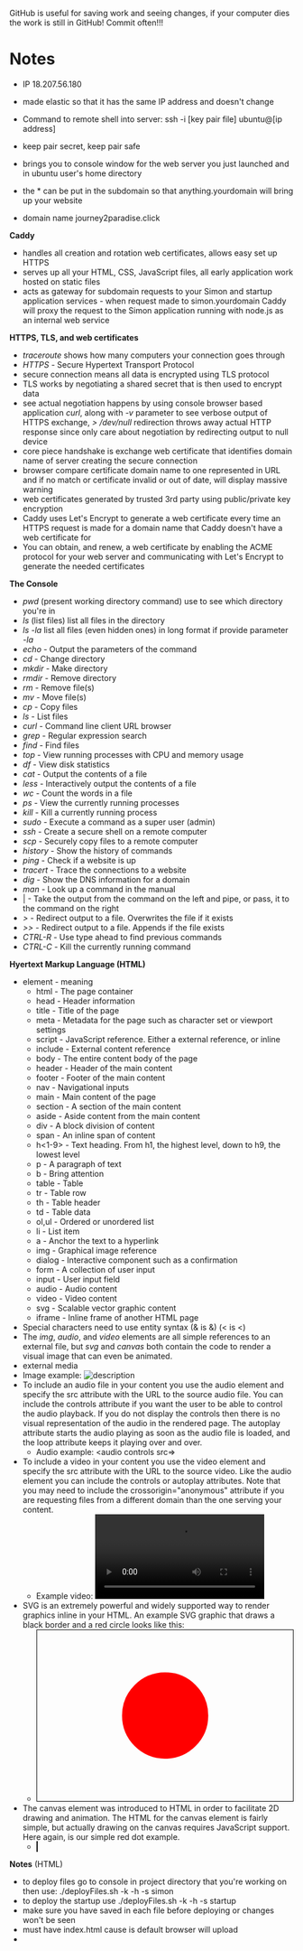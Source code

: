 GitHub is useful for saving work and seeing changes, if your computer dies the work is still in GitHub! Commit often!!!
# Notes
- IP 18.207.56.180
- made elastic so that it has the same IP address and doesn't change
- Command to remote shell into server: ssh -i [key pair file] ubuntu@[ip address]
- keep pair secret, keep pair safe
- brings you to console window for the web server you just launched and in ubuntu user's home directory

- the * can be put in the subdomain so that anything.yourdomain will bring up your website
- domain name journey2paradise.click
 
**Caddy**
- handles all creation and rotation web certificates, allows easy set up HTTPS
- serves up all your HTML, CSS, JavaScript files, all early application work hosted on static files
- acts as gateway for subdomain requests to your Simon and startup application services - when request made to simon.yourdomain Caddy will proxy the request to the Simon application running with node.js as an internal web service

**HTTPS, TLS, and web certificates**
- _traceroute_ shows how many computers your connection goes through
- _HTTPS_ - Secure Hypertext Transport Protocol
- secure connection means all data is encrypted using TLS protocol
- TLS works by negotiating a shared secret that is then used to encrypt data
- see actual negotiation happens by using console browser based application _curl_, along with _-v_ parameter to see verbose output of HTTPS exchange, _> /dev/null_ redirection throws away actual HTTP response since only care about negotiation by redirecting output to null device
- core piece handshake is exchange web certificate that identifies domain name of server creating the secure connection
- browser compare certificate domain name to one represented in URL and if no match or certificate invalid or out of date, will display massive warning
- web certificates generated by trusted 3rd party using public/private key encryption
- Caddy uses Let's Encrypt to generate a web certificate every time an HTTPS request is made for a domain name that Caddy doesn't have a web certificate for
- You can obtain, and renew, a web certificate by enabling the ACME protocol for your web server and communicating with Let's Encrypt to generate the needed certificates

**The Console**
- _pwd_ (present working directory command) use to see which directory you're in
- _ls_ (list files) list all files in the directory
- _ls -la_ list all files (even hidden ones) in long format if provide parameter _-la_
- _echo_ - Output the parameters of the command
- _cd_ - Change directory
- _mkdir_ - Make directory
- _rmdir_ - Remove directory
- _rm_ - Remove file(s)
- _mv_ - Move file(s)
- _cp_ - Copy files
- _ls_ - List files
- _curl_ - Command line client URL browser
- _grep_ - Regular expression search
- _find_ - Find files
- _top_ - View running processes with CPU and memory usage
- _df_ - View disk statistics
- _cat_ - Output the contents of a file
- _less_ - Interactively output the contents of a file
- _wc_ - Count the words in a file
- _ps_ - View the currently running processes
- _kill_ - Kill a currently running process
- _sudo_ - Execute a command as a super user (admin)
- _ssh_ - Create a secure shell on a remote computer
- _scp_ - Securely copy files to a remote computer
- _history_ - Show the history of commands
- _ping_ - Check if a website is up
- _tracert_ - Trace the connections to a website
- _dig_ - Show the DNS information for a domain
- _man_ - Look up a command in the manual
- | - Take the output from the command on the left and pipe, or pass, it to the command on the right
- _>_ - Redirect output to a file. Overwrites the file if it exists
- _>>_ - Redirect output to a file. Appends if the file exists
- _CTRL-R_ - Use type ahead to find previous commands
- _CTRL-C_ - Kill the currently running command

**Hyertext Markup Language (HTML)**
- element -	meaning
  - html -	The page container
  - head -	Header information
  - title -	Title of the page
  - meta	- Metadata for the page such as character set or viewport settings
  - script	- JavaScript reference. Either a external reference, or inline
  - include	- External content reference
  - body	- The entire content body of the page
  - header	- Header of the main content
  - footer	- Footer of the main content
  - nav	- Navigational inputs
  - main	- Main content of the page
  - section -	A section of the main content
  - aside	- Aside content from the main content
  - div	- A block division of content
  - span	- An inline span of content
  - h<1-9>	- Text heading. From h1, the highest level, down to h9, the lowest level
  - p	- A paragraph of text
  - b	- Bring attention
  - table -	Table
  - tr	- Table row
  - th	- Table header
  - td	- Table data
  - ol,ul	- Ordered or unordered list
  - li	- List item
  - a	- Anchor the text to a hyperlink
  - img	- Graphical image reference
  - dialog -	Interactive component such as a confirmation
  - form	- A collection of user input
  - input	- User input field
  - audio	- Audio content
  - video	- Video content
  - svg	- Scalable vector graphic content
  - iframe -	Inline frame of another HTML page
- Special characters need to use entity syntax (& is &amp;) (< is &lt;)
- The _img_, _audio_, and _video_ elements are all simple references to an external file, but _svg_ and _canvas_ both contain the code to render a visual image that can even be animated.
- external media
- Image example: <img alt=description src= />
- To include an audio file in your content you use the audio element and specify the src attribute with the URL to the source audio file. You can include the controls attribute if you want the user to be able to control the audio playback. If you do not display the controls then there is no visual representation of the audio in the rendered page. The autoplay attribute starts the audio playing as soon as the audio file is loaded, and the loop attribute keeps it playing over and over.
  - Audio example: <audio controls src=></audio>
- To include a video in your content you use the video element and specify the src attribute with the URL to the source video. Like the audio element you can include the controls or autoplay attributes. Note that you may need to include the crossorigin="anonymous" attribute if you are requesting files from a different domain than the one serving your content.
  - Example video: <video controls width="300" crossorigin="anonymous">
                 <source src="https://commondatastorage.googleapis.com/gtv-videos-bucket/sample/BigBuckBunny.mp4" />
                  </video>
- SVG is an extremely powerful and widely supported way to render graphics inline in your HTML. An example SVG graphic that draws a black border and a red circle looks like this:
  - <svg viewBox="0 0 300 200" xmlns="http://www.w3.org/2000/svg" stroke="red" fill="red" style="border: 1px solid #000000">
    <circle cx="150" cy="100" r="50" />
    </svg>
- The canvas element was introduced to HTML in order to facilitate 2D drawing and animation. The HTML for the canvas element is fairly simple, but actually drawing on the canvas requires JavaScript support. Here again, is our simple red dot example.
  - <canvas id="canvasDemo" width="300" height="200" style="border: 1px solid #000000"></canvas>
<script>
  const ctx = document.getElementById('canvasDemo').getContext('2d');
  ctx.beginPath();
  ctx.arc(150, 100, 50, 0, 2 * Math.PI);
  ctx.fillStyle = 'red';
  ctx.strokeStyle = 'red';
  ctx.fill();
  ctx.stroke();
</script>
**Notes** (HTML)
- to deploy files go to console in project directory that you're working on then use: ./deployFiles.sh -k <yourpemkey> -h <yourdomain> -s simon
- to deploy the startup use ./deployFiles.sh -k <yourpemkey> -h <yourdomain> -s startup
- make sure you have saved in each file before deploying or changes won't be seen
- must have index.html cause is default browser will upload
- 
